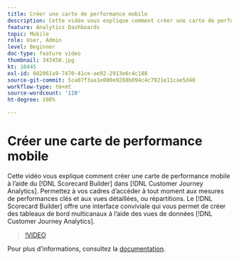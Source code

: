 ```yaml
---
title: Créer une carte de performance mobile
description: Cette vidéo vous explique comment créer une carte de performance mobile à l’aide du créateur de cartes de performance dans Customer Journey Analytics. Permettez à vos cadres d’accéder à tout moment aux mesures de performances clés et aux vues détaillées, ou répartitions. Le créateur de cartes de performance offre une interface conviviale qui vous permet de créer des tableaux de bord multicanaux à l’aide des vues de données Customer Journey Analytics.
feature: Analytics Dashboards
topic: Mobile
role: User, Admin
level: Beginner
doc-type: feature video
thumbnail: 343458.jpg
kt: 10445
exl-id: 602061a9-7470-41ce-ae92-2913e6c4c188
source-git-commit: 5ca07f3aa1e080e9288b094c4c7921e11cae5d40
workflow-type: tm+mt
source-wordcount: '110'
ht-degree: 100%

---
```


# Créer une carte de performance mobile

Cette vidéo vous explique comment créer une carte de performance mobile à l’aide du [!DNL Scorecard Builder] dans [!DNL Customer Journey Analytics]. Permettez à vos cadres d’accéder à tout moment aux mesures de performances clés et aux vues détaillées, ou répartitions. Le [!DNL Scorecard Builder] offre une interface conviviale qui vous permet de créer des tableaux de bord multicanaux à l’aide des vues de données [!DNL Customer Journey Analytics].

>[!VIDEO](https://video.tv.adobe.com/v/343458/?quality=12&learn=on)

Pour plus dʼinformations, consultez la [documentation](https://experienceleague.adobe.com/docs/analytics-platform/using/cja-dashboards/create-scorecard.html?lang=fr).
